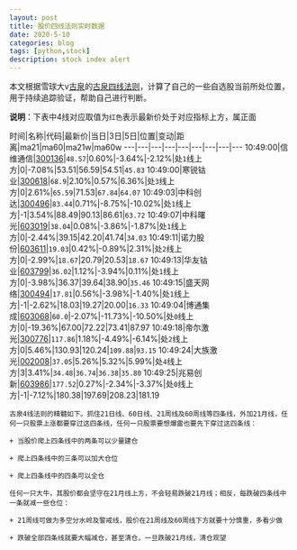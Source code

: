 ```yaml
---
layout: post
title: 股价四线法则实时数据
date: 2020-5-10
categories: blog
tags: [python,stock]
description: stock index alert
---
```



本文根据雪球大v[古泉](https://xueqiu.com/u/7148646888)的[古泉四线法则](https://xueqiu.com/7148646888/130498192)，计算了自己的一些自选股当前所处位置，用于持续追踪验证，帮助自己进行判断。

**说明**：下表中4线对应取值为`红色`表示最新价处于对应指标上方，属正面

时间|名称|代码|最新价|当日|3日|5日|位置|变动|距离|ma21|ma60|ma21w|ma60w
---|---|---|---|---|---|---|---|---
10:49:00|信维通信|[300136](https://xueqiu.com/S/SZ300136)|`48.57`|0.60%|-3.64%|-2.12%|处`1`线上方|0|-7.08%|53.51|56.59|54.51|`45.83`
10:49:00|寒锐钴业|[300618](https://xueqiu.com/S/SZ300618)|`68.9`|2.10%|0.57%|6.36%|处`3`线上方|0|2.61%|`65.59`|71.53|`67.84`|`64.07`
10:49:03|中科创达|[300496](https://xueqiu.com/S/SZ300496)|`83.44`|0.71%|-8.75%|-10.02%|处`1`线上方|-1|3.54%|88.49|90.13|86.61|`63.72`
10:49:07|中科曙光|[603019](https://xueqiu.com/S/SH603019)|`38.04`|0.08%|-3.86%|-1.87%|处`1`线上方|0|-2.44%|39.15|42.20|41.74|`34.03`
10:49:11|诺力股份|[603611](https://xueqiu.com/S/SH603611)|`19.03`|0.42%|-0.89%|2.31%|处`2`线上方|0|-2.99%|`18.67`|20.79|20.53|`18.67`
10:49:13|华友钴业|[603799](https://xueqiu.com/S/SH603799)|`36.02`|1.12%|-3.94%|0.11%|处`1`线上方|0|-3.98%|36.37|39.64|38.90|`35.46`
10:49:15|盛天网络|[300494](https://xueqiu.com/S/SZ300494)|`17.81`|0.56%|-3.98%|-1.40%|处`1`线上方|-1|-2.62%|18.03|19.27|20.00|`16.33`
10:49:04|博通集成|[603068](https://xueqiu.com/S/SH603068)|`60.0`|-2.07%|-11.73%|-10.50%|处`0`线上方|0|-19.36%|67.00|72.22|73.41|87.97
10:49:18|帝尔激光|[300776](https://xueqiu.com/S/SZ300776)|`117.86`|1.18%|-4.49%|-6.14%|处`2`线上方|0|5.46%|130.93|120.24|`109.88`|`93.15`
10:49:24|大族激光|[002008](https://xueqiu.com/S/SZ002008)|`37.05`|5.26%|5.32%|5.99%|处`4`线上方|3|3.41%|`34.48`|`36.74`|`36.38`|`35.80`
10:49:25|兆易创新|[603986](https://xueqiu.com/S/SH603986)|`177.52`|0.27%|-2.34%|-3.37%|处`0`线上方|-1|-7.12%|180.38|197.69|208.23|181.19

```
古泉4线法则的精髓如下。抓住21日线、60日线、21周线及60周线等四条线，外加21月线，任何一只股票上涨都要穿过这四条线，任何一只股票要想爆雷也要先下穿过这四条线：

+ 当股价爬上四条线中的两条可以少量建仓

+ 爬上四条线中的三条可以加大仓位

+ 爬上四条线中的四条可以全仓

任何一只大牛，其股价都会坚守在21月线上方，不会轻易跌破21月线；相反，每跌破四条线中一条就减一些仓位：

+ 21周线可做为多空分水岭及警戒线，股价在21周线及60周线下方就要十分慎重，多看少做

+ 跌破全部四条线就要大幅减仓，甚至清仓，一旦跌破21月线，清仓观望
```
